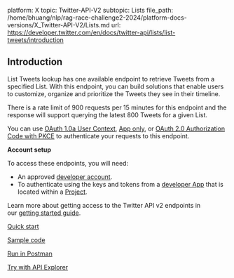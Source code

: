 platform: X
topic: Twitter-API-V2
subtopic: Lists
file_path: /home/bhuang/nlp/rag-race-challenge2-2024/platform-docs-versions/X_Twitter-API-V2/Lists.md
url: https://developer.twitter.com/en/docs/twitter-api/lists/list-tweets/introduction


## Introduction

List Tweets lookup has one available endpoint to retrieve Tweets from a specified List. With this endpoint, you can build solutions that enable users to customize, organize and prioritize the Tweets they see in their timeline.  

There is a rate limit of 900 requests per 15 minutes for this endpoint and the response will support querying the latest 800 Tweets for a given List.

You can use [OAuth 1.0a User Context](https://developer.twitter.com/en/docs/authentication/oauth-1-0a), [App only](https://developer.twitter.com/en/docs/authentication/oauth-2-0/application-only), or [OAuth 2.0 Authorization Code with PKCE](https://developer.twitter.com/en/docs/authentication/oauth-2-0/authorization-code) to authenticate your requests to this endpoint. 

**Account setup**

To access these endpoints, you will need:

* An approved [developer account](https://developer.twitter.com/en/portal/petition/essential/basic-info).
* To authenticate using the keys and tokens from a [developer App](https://developer.twitter.com/en/docs/apps) that is located within a [Project](https://developer.twitter.com/en/docs/projects). 

Learn more about getting access to the Twitter API v2 endpoints in our [getting started guide](https://developer.twitter.com/en/docs/twitter-api/getting-started/getting-access-to-the-twitter-api).

[Quick start](https://developer.twitter.com/en/docs/twitter-api/lists/list-tweets/quick-start)

[Sample code](https://github.com/twitterdev/Twitter-API-v2-sample-code)

[Run in Postman](https://t.co/twitter-api-postman)

[Try with API Explorer](https://developer.twitter.com/apitools/api?endpoint=%2F2%2Flists%2F%7Bid%7D%2Ftweets&method=get)